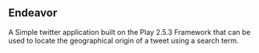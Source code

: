 ## Endeavor 
A Simple twitter application built on the Play 2.5.3 Framework that can be used to locate the geographical origin of a tweet using a search term.
